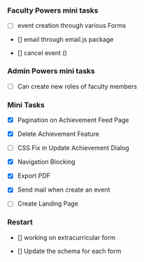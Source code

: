 ### Faculty Powers mini tasks

-   [ ] event creation through various Forms

-   [] email through email.js package

-   [] cancel event ()

### Admin Powers mini tasks

-   [ ] Can create new roles of faculty members

### Mini Tasks

-   [x] Pagination on Achievement Feed Page

-   [x] Delete Achievement Feature

-   [ ] CSS Fix in Update Achievement Dialog

-   [x] Navigation Blocking

-   [x] Export PDF

-   [x] Send mail when create an event

-   [ ] Create Landing Page

### Restart

-   [] working on extracurricular form

-   [] Update the schema for each form

